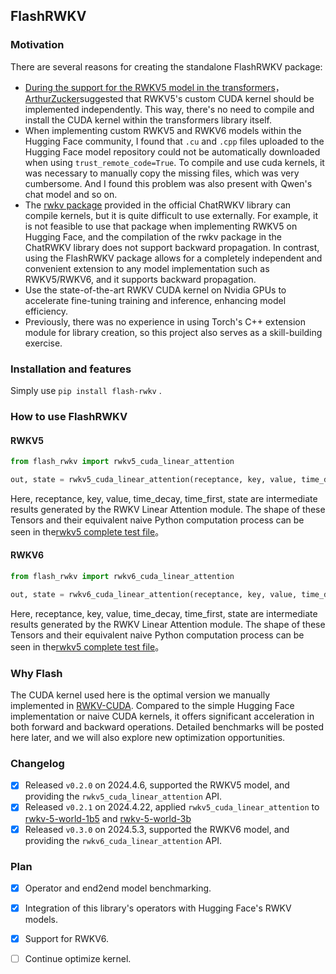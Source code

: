 ## FlashRWKV

### Motivation

There are several reasons for creating the standalone FlashRWKV package:

- [During the support for the RWKV5 model in the transformers](https://github.com/huggingface/transformers/pull/29095)，[ArthurZucker](https://github.com/ArthurZucker)suggested that RWKV5's custom CUDA kernel should be implemented independently. This way, there's no need to compile and install the CUDA kernel within the transformers library itself.
- When implementing custom RWKV5 and RWKV6 models within the Hugging Face community, I found that `.cu` and `.cpp` files uploaded to the Hugging Face model repository could not be automatically downloaded when using `trust_remote_code=True`. To compile and use cuda kernels, it was necessary to manually copy the missing files, which was very cumbersome. And I found this problem was also present with Qwen's chat model and so on.
- The [rwkv package](https://github.com/BlinkDL/ChatRWKV/tree/main/rwkv_pip_package ) provided in the official ChatRWKV library can compile kernels, but it is quite difficult to use externally. For example, it is not feasible to use that package when implementing RWKV5 on Hugging Face, and the compilation of the rwkv package in the ChatRWKV library does not support backward propagation. In contrast, using the FlashRWKV package allows for a completely independent and convenient extension to any model implementation such as RWKV5/RWKV6, and it supports backward propagation.
- Use the state-of-the-art RWKV CUDA kernel on Nvidia GPUs to accelerate fine-tuning training and inference, enhancing model efficiency.
- Previously, there was no experience in using Torch's C++ extension module for library creation, so this project also serves as a skill-building exercise.

### Installation and features

Simply use `pip install flash-rwkv` .

### How to use FlashRWKV

#### RWKV5
```python
from flash_rwkv import rwkv5_cuda_linear_attention

out, state = rwkv5_cuda_linear_attention(receptance, key, value, time_decay, time_first, state)
```

Here, receptance, key, value, time_decay, time_first, state are intermediate results generated by the RWKV Linear Attention module. The shape of these Tensors and their equivalent naive Python computation process can be seen in the[rwkv5 complete test file](tests/test_rwkv5_linear_attention.py)。

#### RWKV6
```python
from flash_rwkv import rwkv6_cuda_linear_attention

out, state = rwkv6_cuda_linear_attention(receptance, key, value, time_decay, time_first, state)
```

Here, receptance, key, value, time_decay, time_first, state are intermediate results generated by the RWKV Linear Attention module. The shape of these Tensors and their equivalent naive Python computation process can be seen in the[rwkv5 complete test file](tests/test_rwkv6_linear_attention.py)。

### Why Flash

The CUDA kernel used here is the optimal version we manually implemented in [RWKV-CUDA](https://github.com/BlinkDL/RWKV-CUDA). Compared to the simple Hugging Face implementation or naive CUDA kernels, it offers significant acceleration in both forward and backward operations. Detailed benchmarks will be posted here later, and we will also explore new optimization opportunities.


### Changelog

- [x] Released `v0.2.0` on 2024.4.6, supported the RWKV5 model, and providing the `rwkv5_cuda_linear_attention` API.
- [x] Released `v0.2.1` on 2024.4.22, applied `rwkv5_cuda_linear_attention` to [rwkv-5-world-1b5](https://huggingface.co/RWKV/rwkv-5-world-1b5) and [rwkv-5-world-3b](https://huggingface.co/RWKV/rwkv-5-world-3b)
- [x] Released `v0.3.0` on 2024.5.3, supported the RWKV6 model, and providing the `rwkv6_cuda_linear_attention` API.

### Plan

- [x] Operator and end2end model benchmarking.
- [x] Integration of this library's operators with Hugging Face's RWKV models.
- [x] Support for RWKV6.
- [ ] Continue optimize kernel.






